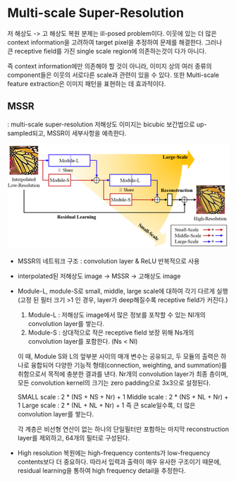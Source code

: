 # Multi-scale Super-Resolution

저 해상도 -> 고 해상도 복원 분제는 ill-posed problem이다. 
이웃에 있는 더 많은 context information을 고려하여 target pixel을 추정하여 문제를 해결한다.
그러나 큰 receptive field를 가진 single scale region에 의존하는것이 다가 아니다.

즉 context information에만 의존해야 할 것이 아니라, 
이미지 상의 여러 종류의 component들은 이웃의 서로다른 scale과 관련이 있을 수 있다.
또한 Multi-scale feature extraction은 이미지 패턴을 표현하는 데 효과적이다.

## MSSR
: multi-scale super-resolution
저해상도 이미지는 bicubic 보간법으로 up-sampled되고, MSSR이 세부사항을 예측한다.

![MSSR structure](./images/MSSR.png)
- MSSR의 네트워크 구조 : convolution layer & ReLU 반복적으로 사용
- interpolated된 저해상도 image -> MSSR -> 고해상도 image

- Module-L, module-S로 small, middle, large scale에 대하여 각기 다르게 실행
  (고정 된 필터 크기 >1 인 경우, layer가 deep해질수록 receptive field가 커진다.)
  
  1. Module-L : 저해상도 image에서 많은 정보를 포착할 수 있는 Nl개의 convolution layer를 쌓는다.
  2. Module-S : 상대적으로 작은 receptive field 보장 위해 Ns개의 convolution layer를 포함한다. (Ns < Nl)
  
  이 때, Module S와 L의 앞부분 사이의 매개 변수는 공유되고, 두 모듈의 출력은 하나로 융합되어 다양한 기능적 형태(connection, weighting, and summation)를 취함으로서 목적에 충분한 결과를 낸다. Nr개의 convolution layer가 최종 층이며, 모든 convolution kernel의 크기는 zero padding으로 3x3으로 설정된다.
  
  SMALL scale : 2 * (NS + NS + Nr) + 1
  Middle scale : 2 * (NS + NL + Nr) + 1
  Large scale : 2 * (NL + NL + Nr) + 1
  즉 큰 scale일수록, 더 많은 convolution layer를 쌓는다.
  
  각 계층은 비선형 연산이 없는 하나의 단일필터만 포함하는 마지막 reconstruction layer를 제외하고, 64개의 필터로 구성된다.
  
- High resolution 복원에는 high-frequency contents가 low-frequency contents보다 더 중요하다. 따라서 입력과 출력이 매우 유사한 구조이기 때문에, residual learning을 통하여 high frequency detail을 추정한다.
